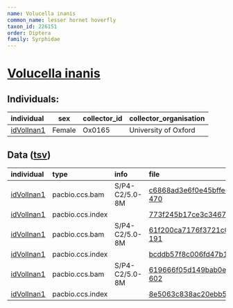 ```yaml
---
name: Volucella inanis
common_name: lesser hornet hoverfly
taxon_id: 226151
order: Diptera
family: Syrphidae
---
```


# [Volucella inanis](https://www.ebi.ac.uk/ena/data/taxonomy/v1/taxon/tax-id/226151)

## Individuals:

| individual | sex | collector_id | collector_organisation |
| :--------- | :-: | :----------- | :--------------------- |
| [idVolInan1](idVolInan1.md) | Female | Ox0165 | University of Oxford |

## Data ([tsv](Volucella_inanis_data.tsv))

| individual | type | info | file |
| :--------- | :--- | :--- | :--- |
| [idVolInan1](idVolInan1.md) | pacbio.ccs.bam | S/P4-C2/5.0-8M | [c6868ad3e6f0e45bffe681c4c7951c9b-470](https://darwin.cog.sanger.ac.uk/insects/Volucella_inanis/idVolInan1/genomic_data/pacbio/m64089_191201_135049.bc1012_BAK8A_OA--bc1012_BAK8A_OA.ccs.bam) |
| [idVolInan1](idVolInan1.md) | pacbio.ccs.index |  | [773f245b17ce3c34677ffb2e32dcd4fb](https://darwin.cog.sanger.ac.uk/insects/Volucella_inanis/idVolInan1/genomic_data/pacbio/m64089_191201_135049.bc1012_BAK8A_OA--bc1012_BAK8A_OA.ccs.bam.pbi) |
| [idVolInan1](idVolInan1.md) | pacbio.ccs.bam | S/P4-C2/5.0-8M | [61f200ca7176f3721c0c4e6744624093-191](https://darwin.cog.sanger.ac.uk/insects/Volucella_inanis/idVolInan1/genomic_data/pacbio/m64089_200205_162754.ccs.bam) |
| [idVolInan1](idVolInan1.md) | pacbio.ccs.index |  | [bcddb57f8c006fd47b16cd5be606190c](https://darwin.cog.sanger.ac.uk/insects/Volucella_inanis/idVolInan1/genomic_data/pacbio/m64089_200205_162754.ccs.bam.pbi) |
| [idVolInan1](idVolInan1.md) | pacbio.ccs.bam | S/P4-C2/5.0-8M | [619666f05d149bab0ec12a9b68b85a14-602](https://darwin.cog.sanger.ac.uk/insects/Volucella_inanis/idVolInan1/genomic_data/pacbio/m64097_200518_042059.ccs.bam) |
| [idVolInan1](idVolInan1.md) | pacbio.ccs.index |  | [8e5063c838ac20ebb5ac333c2dc80e89](https://darwin.cog.sanger.ac.uk/insects/Volucella_inanis/idVolInan1/genomic_data/pacbio/m64097_200518_042059.ccs.bam.pbi) |
